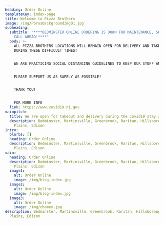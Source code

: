 ```yaml
---
heading: Order Online
templateKey: index-page
title: Welcome to Pizza Brothers
image: /img/PbrosBackgroundImg01.jpg
subheading:
  subtitle: "****BEDMINSTER ONLINE ORDERING IS DOWN FOR MAINTENANCE, SORRY! PLEASE
    CALL AHEAD!****"
  body: >-
    ALL PIZZA BROTHERS LOCATIONS WILL REMAIN OPEN FOR DELIVERY AND TAKEOUT
    DURING THESE DIFFICULT TIMES!


    WE ARE PRACTICING SOCIAL DISTANCING GUIDELINES TO KEEP OUR STUFF AND CUSTOMERS SAFE.


    PLEASE SUPPORT US AS SAFELY AS POSSIBLE! 


    THANK YOU!


    FOR MORE INFO
  link: https://www.covid19.nj.gov
mainpitch:
  title: We are open for takeout and delivery during the covid19 stay at home order.
  description: Bedminster, Martinsville, Greenbrook, Raritan, Hillsborough, Scotch
    Plains, Edison
intro:
  blurbs: []
  heading: Order Online
  description: Bedminster, Martinsville, Greenbrook, Raritan, Hillsborough, Scotch
    Plains, Edison
main:
  heading: Order Online
  description: Bedminster, Martinsville, Greenbrook, Raritan, Hillsborough, Scotch
    Plains, Edison
  image1:
    alt: Order Online
    image: /img/blog-index.jpg
  image2:
    alt: Order Online
    image: /img/blog-index.jpg
  image3:
    alt: Order Online
    image: /img/chemex.jpg
description: Bedminster, Martinsville, Greenbrook, Raritan, Hillsborough, Scotch
  Plains, Edison
---
```

